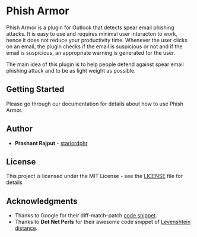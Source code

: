 # Phish Armor

Phish Armor is a plugin for Outlook that detects spear email phishing attacks. It is easy to use and requires minimal user interacton to work, hence it does not reduce your productivity time. Whenever the user clicks on an email, the plugin checks if the email is suspicious or not and if the email is suspicious, an appropriate warning is generated for the user.

The main idea of this plugin is to help people defend against spear email phishing attack and to be as light weight as possible.

## Getting Started

Please go through our documentation for details about how to use Phish Armor.

## Author

* **Prashant Rajput** - [starlordphr](https://github.com/starlordphr)

## License

This project is licensed under the MIT License - see the [LICENSE](LICENSE) file for details

## Acknowledgments

* Thanks to Google for their diff-match-patch [code snippet](https://github.com/GerHobbelt/google-diff-match-patch).
* Thanks to **Dot Net Perls** for their awesome code snippet of [Levenshtein distance](https://www.dotnetperls.com/levenshtein).
